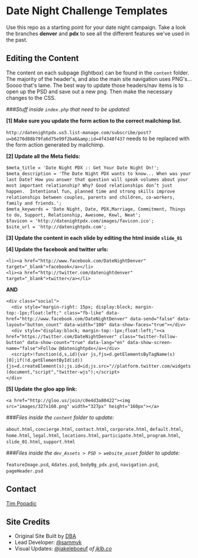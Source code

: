 Date Night Challenge Templates
===

Use this repo as a starting point for your date night campaign. Take a look the branches **denver** and **pdx** to see all the different features we've used in the past.


Editing the Content
-------------------

The content on each subpage (lightbox) can be found in the `content` folder. 
The majority of the header's, and also the main site navigation uses PNG's... Soooo that's lame. The best way to update those headers/nav items is to open up the PSD and save out a new png. Then make the necessary changes to the CSS.


###_Stuff inside `index.php` that need to be updated:_

**[1] Make sure you update the form action to the correct mailchimp list.**

`http://datenightpdx.us5.list-manage.com/subscribe/post?u=b6276d88b79fa6d75e99f2ba6&amp;id=4f4348f437` needs to be replaced with the form action generated by mailchimp.
    
**[2] Update all the Meta fields:**
    
    $meta_title = 'Date Night PDX :: Get Your Date Night On!';
    $meta_description = 'The Date Night PDX wants to know... When was your last Date? How you answer that question will speak volumes about your most important relationship? Why? Good relationships don’t just happen.  Intentional fun, planned time and strong skills improve relationships between couples, parents and children, co-workers, family and friends.';
    $meta_keywords = 'Date Night, Date, PDX,Marriage, Commitment, Things to do, Support, Relationship, Awesome, Kewl, Neat';
    $favicon = 'http://datenightpdx.com/images/favicon.ico';
    $site_url = 'http://datenightpdx.com';


**[3] Update the content in each slide by editing the html inside `slide_01`**

**[4] Update the facebook and twitter urls:**
    
    <li><a href="http://www.facebook.com/DateNightDenver" target="_blank">facebook</a></li>
    <li><a href="http://twitter.com/datenightdenver" target="_blank">twitter</a></li>

**AND**
    
    <div class="social">
      <div style="margin-right: 15px; display:block; margin-top:-1px;float:left;" class="fb-like" data-href="http://www.facebook.com/DateNightDenver" data-send="false" data-layout="button_count" data-width="100" data-show-faces="true"></div>
      <div style="display:block; margin-top:-1px;float:left;"><a href="https://twitter.com/DateNightDenver" class="twitter-follow-button" data-show-count="true" data-lang="en" data-show-screen-name="false">Follow @datenightpdx</a></div>
      <script>!function(d,s,id){var js,fjs=d.getElementsByTagName(s)[0];if(!d.getElementById(id)){js=d.createElement(s);js.id=id;js.src="//platform.twitter.com/widgets.js";fjs.parentNode.insertBefore(js,fjs);}}(document,"script","twitter-wjs");</script>
    </div>

**[5] Update the gloo app link:**
    
    <a href="http://gloo.us/join/c0e4d3a80422"><img src="images/327x160.png" width="327px" height="160px"></a>


###_Files inside the `content` folder to update:_

`about.html`, `concierge.html`, `contact.html`, `corporate.html`, `default.html`, `home.html`, `legal.html`, `locations.html`, `participate.html`, `program.html`, `slide_01.html`, `support.html`

###_Files inside the `dev_Assets > PSD > website_asset` folder to update:_

`featureImage.psd`, `4dates.psd`, `bodyBg_pdx.psd`, `navigation.psd`, `pageHeader.psd`


Contact
----------------
[Tim Popadic](mailto:timpopadic@gmail.com)


Site Credits
------------

- Original Site Built by [DBA](http://dbaworldwide.com)
- Lead Developer: [@sammyk](http://github.com/SammyK)
- Visual Updates: [@jakeleboeuf](http://github.com/jakeleboeuf) _of [jklb.co](http://jakeleboeuf.com)_
